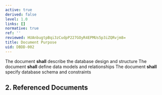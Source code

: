 ```yaml
---
active: true
derived: false
level: 1.0
links: []
normative: true
ref: ''
reviewed: HUAnbugtpBqi3zCudpP227GOyR4EPMUs5p3iZQRvjm8=
title: Document Purpose
uid: DBDD-002
---
```


The document **shall** describe the database design and structure
The document **shall** define data models and relationships
The document **shall** specify database schema and constraints

## 2. Referenced Documents